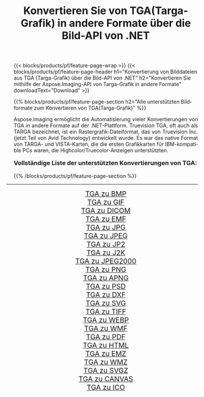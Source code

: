 ﻿---
title: Konvertieren Sie von TGA(Targa-Grafik) in andere Formate über die Bild-API von .NET 
weight: 3920
url: /de/net/conversion/from/tga/ 
lang: de
langdirlevel: 2
locales: zh-hans,ja,it,ru,de,es,fr,nl,id,lt,pl,pt,vi,tr,ko,zh-hant,ar,hi,th,sv,cs,uk,he
description: Mit Aspose.Imaging können Sie ganz einfach von TGA(Targa-Grafik) in andere Formate konvertieren
---

{{< blocks/products/pf/feature-page-wrap >}}
{{< blocks/products/pf/feature-page-header h1="Konvertierung von Bilddateien aus TGA (Targa-Grafik) über die Bild-API von .NET" h2="Konvertieren Sie mithilfe der Aspose.Imaging-API von Targa-Grafik in andere Formate" downloadText="Download" >}}


{{% blocks/products/pf/feature-page-section  h2="Alle unterstützten Bildformate zum Konvertieren von TGA(Targa-Grafik)" %}}
<p align=justify>Aspose.Imaging ermöglicht die Automatisierung vieler Konvertierungen von TGA in andere Formate auf der .NET-Plattform. Truevision TGA, oft auch als TARGA bezeichnet, ist ein Rastergrafik-Dateiformat, das von Truevision Inc. (jetzt Teil von Avid Technology) entwickelt wurde. Es war das native Format von TARGA- und VISTA-Karten, die die ersten Grafikkarten für IBM-kompatible PCs waren, die Highcolor/Truecolor-Anzeigen unterstützten.</p>
<h3 style="margin-top:16px;">
Vollständige Liste der unterstützten Konvertierungen von TGA:
</h3>
{{% /blocks/products/pf/feature-page-section %}}
<div class="container-fluid productfamilypage bg-gray">
    <div class="convertypes bg-gray agp-content section">
        <div class="container">
		<hr style="margin-left:-20px;"/>
		<div class="row other-converters" style="gap: 10px;font-size: 19px;text-align:center;">
		    <div class='col-md-3 other-converter remove-lp remove-rp'><a href="/imaging/de/net/conversion/tga-to-bmp/" style="padding:15px;">TGA zu BMP</a></div><div class='col-md-3 other-converter remove-lp remove-rp'><a href="/imaging/de/net/conversion/tga-to-gif/" style="padding:15px;">TGA zu GIF</a></div><div class='col-md-3 other-converter remove-lp remove-rp'><a href="/imaging/de/net/conversion/tga-to-dicom/" style="padding:15px;">TGA zu DICOM</a></div><div class='col-md-3 other-converter remove-lp remove-rp'><a href="/imaging/de/net/conversion/tga-to-emf/" style="padding:15px;">TGA zu EMF</a></div><div class='col-md-3 other-converter remove-lp remove-rp'><a href="/imaging/de/net/conversion/tga-to-jpg/" style="padding:15px;">TGA zu JPG</a></div><div class='col-md-3 other-converter remove-lp remove-rp'><a href="/imaging/de/net/conversion/tga-to-jpeg/" style="padding:15px;">TGA zu JPEG</a></div><div class='col-md-3 other-converter remove-lp remove-rp'><a href="/imaging/de/net/conversion/tga-to-jp2/" style="padding:15px;">TGA zu JP2</a></div><div class='col-md-3 other-converter remove-lp remove-rp'><a href="/imaging/de/net/conversion/tga-to-j2k/" style="padding:15px;">TGA zu J2K</a></div><div class='col-md-3 other-converter remove-lp remove-rp'><a href="/imaging/de/net/conversion/tga-to-jpeg2000/" style="padding:15px;">TGA zu JPEG2000</a></div><div class='col-md-3 other-converter remove-lp remove-rp'><a href="/imaging/de/net/conversion/tga-to-png/" style="padding:15px;">TGA zu PNG</a></div><div class='col-md-3 other-converter remove-lp remove-rp'><a href="/imaging/de/net/conversion/tga-to-apng/" style="padding:15px;">TGA zu APNG</a></div><div class='col-md-3 other-converter remove-lp remove-rp'><a href="/imaging/de/net/conversion/tga-to-psd/" style="padding:15px;">TGA zu PSD</a></div><div class='col-md-3 other-converter remove-lp remove-rp'><a href="/imaging/de/net/conversion/tga-to-dxf/" style="padding:15px;">TGA zu DXF</a></div><div class='col-md-3 other-converter remove-lp remove-rp'><a href="/imaging/de/net/conversion/tga-to-svg/" style="padding:15px;">TGA zu SVG</a></div><div class='col-md-3 other-converter remove-lp remove-rp'><a href="/imaging/de/net/conversion/tga-to-tiff/" style="padding:15px;">TGA zu TIFF</a></div><div class='col-md-3 other-converter remove-lp remove-rp'><a href="/imaging/de/net/conversion/tga-to-webp/" style="padding:15px;">TGA zu WEBP</a></div><div class='col-md-3 other-converter remove-lp remove-rp'><a href="/imaging/de/net/conversion/tga-to-wmf/" style="padding:15px;">TGA zu WMF</a></div><div class='col-md-3 other-converter remove-lp remove-rp'><a href="/imaging/de/net/conversion/tga-to-pdf/" style="padding:15px;">TGA zu PDF</a></div><div class='col-md-3 other-converter remove-lp remove-rp'><a href="/imaging/de/net/conversion/tga-to-html/" style="padding:15px;">TGA zu HTML</a></div><div class='col-md-3 other-converter remove-lp remove-rp'><a href="/imaging/de/net/conversion/tga-to-emz/" style="padding:15px;">TGA zu EMZ</a></div><div class='col-md-3 other-converter remove-lp remove-rp'><a href="/imaging/de/net/conversion/tga-to-wmz/" style="padding:15px;">TGA zu WMZ</a></div><div class='col-md-3 other-converter remove-lp remove-rp'><a href="/imaging/de/net/conversion/tga-to-svgz/" style="padding:15px;">TGA zu SVGZ</a></div><div class='col-md-3 other-converter remove-lp remove-rp'><a href="/imaging/de/net/conversion/tga-to-canvas/" style="padding:15px;">TGA zu CANVAS</a></div><div class='col-md-3 other-converter remove-lp remove-rp'><a href="/imaging/de/net/conversion/tga-to-ico/" style="padding:15px;">TGA zu ICO</a></div>
                </div>
        </div>
    </div>
</div>
<br/>


